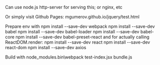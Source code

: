 Can use node.js http-server for serving this; or nginx, etc

Or simply visit Github Pages: mgumerov.github.io/jquery/test.html

Prepare env with
npm install --save-dev webpack
npm install --save-dev babel
npm install --save-dev babel-loader
npm install --save-dev babel-core
npm install --save-dev babel-preset-react
and for actually calling ReactDOM.render:
npm install --save-dev react
npm install --save-dev react-dom
npm install --save-dev axios

Build with 
node_modules\.bin\webpack test-index.jsx bundle.js
